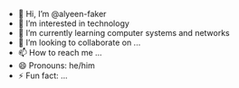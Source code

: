 - 👋 Hi, I’m @alyeen-faker
- 👀 I’m interested in technology 
- 🌱 I’m currently learning computer systems and networks 
- 💞️ I’m looking to collaborate on ...
- 📫 How to reach me ...
- 😄 Pronouns: he/him
- ⚡ Fun fact: ...

<!---
alyeen-faker/alyeen-faker is a ✨ special ✨ repository because its `README.md` (this file) appears on your GitHub profile.
You can click the Preview link to take a look at your changes.
--->
